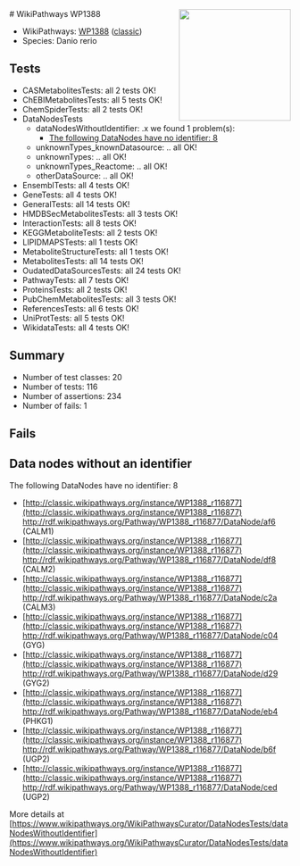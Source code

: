 <img style="float: right; width: 200px" src="https://upload.wikimedia.org/wikipedia/commons/thumb/8/83/Wplogo_with_text_500.png/640px-Wplogo_with_text_500.png" />
# WikiPathways WP1388

* WikiPathways: [WP1388](https://wikipathways.org/pathways/WP1388) ([classic](https://classic.wikipathways.org/instance/WP1388))
* Species: Danio rerio
## Tests
* CASMetabolitesTests: all 2 tests OK!
* ChEBIMetabolitesTests: all 5 tests OK!
* ChemSpiderTests: all 2 tests OK!
* DataNodesTests
    * dataNodesWithoutIdentifier: .x we found 1 problem(s):
        * [The following DataNodes have no identifier: 8](#d2d32fa7)
    * unknownTypes_knownDatasource: .. all OK!
    * unknownTypes: .. all OK!
    * unknownTypes_Reactome: .. all OK!
    * otherDataSource: .. all OK!
* EnsemblTests: all 4 tests OK!
* GeneTests: all 4 tests OK!
* GeneralTests: all 14 tests OK!
* HMDBSecMetabolitesTests: all 3 tests OK!
* InteractionTests: all 8 tests OK!
* KEGGMetaboliteTests: all 2 tests OK!
* LIPIDMAPSTests: all 1 tests OK!
* MetaboliteStructureTests: all 1 tests OK!
* MetabolitesTests: all 14 tests OK!
* OudatedDataSourcesTests: all 24 tests OK!
* PathwayTests: all 7 tests OK!
* ProteinsTests: all 2 tests OK!
* PubChemMetabolitesTests: all 3 tests OK!
* ReferencesTests: all 6 tests OK!
* UniProtTests: all 5 tests OK!
* WikidataTests: all 4 tests OK!


## Summary

* Number of test classes: 20
* Number of tests: 116
* Number of assertions: 234
* Number of fails: 1

## Fails

<a name="d2d32fa7" />

## Data nodes without an identifier

The following DataNodes have no identifier: 8

* [http://classic.wikipathways.org/instance/WP1388_r116877](http://classic.wikipathways.org/instance/WP1388_r116877) http://rdf.wikipathways.org/Pathway/WP1388_r116877/DataNode/af6 (CALM1)
* [http://classic.wikipathways.org/instance/WP1388_r116877](http://classic.wikipathways.org/instance/WP1388_r116877) http://rdf.wikipathways.org/Pathway/WP1388_r116877/DataNode/df8 (CALM2)
* [http://classic.wikipathways.org/instance/WP1388_r116877](http://classic.wikipathways.org/instance/WP1388_r116877) http://rdf.wikipathways.org/Pathway/WP1388_r116877/DataNode/c2a (CALM3)
* [http://classic.wikipathways.org/instance/WP1388_r116877](http://classic.wikipathways.org/instance/WP1388_r116877) http://rdf.wikipathways.org/Pathway/WP1388_r116877/DataNode/c04 (GYG)
* [http://classic.wikipathways.org/instance/WP1388_r116877](http://classic.wikipathways.org/instance/WP1388_r116877) http://rdf.wikipathways.org/Pathway/WP1388_r116877/DataNode/d29 (GYG2)
* [http://classic.wikipathways.org/instance/WP1388_r116877](http://classic.wikipathways.org/instance/WP1388_r116877) http://rdf.wikipathways.org/Pathway/WP1388_r116877/DataNode/eb4 (PHKG1)
* [http://classic.wikipathways.org/instance/WP1388_r116877](http://classic.wikipathways.org/instance/WP1388_r116877) http://rdf.wikipathways.org/Pathway/WP1388_r116877/DataNode/b6f (UGP2)
* [http://classic.wikipathways.org/instance/WP1388_r116877](http://classic.wikipathways.org/instance/WP1388_r116877) http://rdf.wikipathways.org/Pathway/WP1388_r116877/DataNode/ced (UGP2)


More details at [https://www.wikipathways.org/WikiPathwaysCurator/DataNodesTests/dataNodesWithoutIdentifier](https://www.wikipathways.org/WikiPathwaysCurator/DataNodesTests/dataNodesWithoutIdentifier)

